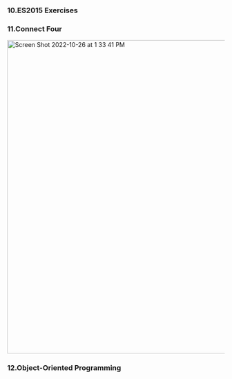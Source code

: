 ### 10.ES2015 Exercises
### 11.Connect Four
<img width="725" alt="Screen Shot 2022-10-26 at 1 33 41 PM" src="https://user-images.githubusercontent.com/75818489/198096412-dbae2f2d-6b79-48de-8718-54f38a8eac4c.png">

### 12.Object-Oriented Programming
